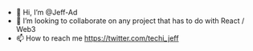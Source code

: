 - 👋 Hi, I’m @Jeff-Ad
- 💞️ I’m looking to collaborate on any project that has to do with React / Web3
- 📫 How to reach me https://twitter.com/techi_jeff

<!---
Jeff-Ad/Jeff-Ad is a ✨ special ✨ repository because its `README.md` (this file) appears on your GitHub profile.
You can click the Preview link to take a look at your changes.
--->
